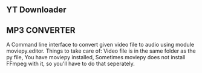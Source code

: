## YT Downloader

## MP3 CONVERTER

A Command line interface to convert given video file to audio using module moviepy.editor.
Things to take care of: Video file is in the same folder as the py file, You have moviepy installed, Sometimes moviepy does not install FFmpeg with it, so you'll 
have to do that seperately.
